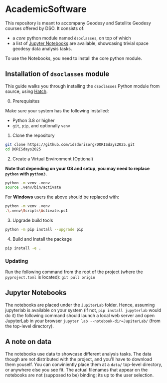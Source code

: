 # AcademicSoftware

This repository is meant to accompany Geodesy and Satellite Geodesy courses offered by DSO. It consists of:
 - a *core* python module named `dsoclasses`, on top of which
 - a list of [Jupyter Notebooks](https://jupyter.org/) are available, showcasing trivial space geodesy data analysis tasks.

To use the Notebooks, you need to install the core python module.

## Installation of `dsoclasses` module

This guide walks you through installing the `dsoclasses` Python module from source, 
using [Hatch](https://hatch.pypa.io/).


0. Prerequisites

Make sure your system has the following installed:

- Python 3.8 or higher
- `git`, `pip`, and optionally `venv`

 1. Clone the repository

```bash
git clone https://github.com/idsdorisorg/DORISdays2025.git
cd DORISdays2025
```

2. Create a Virtual Environment (Optional)

**Note that depending on your OS and setup, you may need to replace `python` with `python3`.**

```bash
python -m venv .venv
source .venv/bin/activate
```

For **Windows** users the above should be replaced with:
```bash
python -m venv .venv
.\.venv\Scripts\Activate.ps1
```

3. Upgrade build tools

```bash
python -m pip install --upgrade pip
```

4. Build and Install the package

```bash
pip install -e .
```

### Updating
Run the following command from the root of the project (where the `pyproject.toml` is located): `git pull origin`


## Jupyter Notebooks

The notebooks are placed under the `JupiterLab` folder. Hence, assuming jupyterlab is available on your system (if not, `pip install jupyterlab` would do it) the following command should 
launch a local web server and open JupyterLab in your browser `jupyter lab --notebook-dir=JupiterLab/` (from the top-level directory).

## A note on data

The notebooks use data to showcase different analysis tasks. The data though are not distributed with the project, and you'll have to download them youself. You can conviniently place them at a `data/` top-level directory, or anywhere else you see fit. The actual filenames that appear on the notebooks are not (supposed to be) binding; its up to the user selection.
